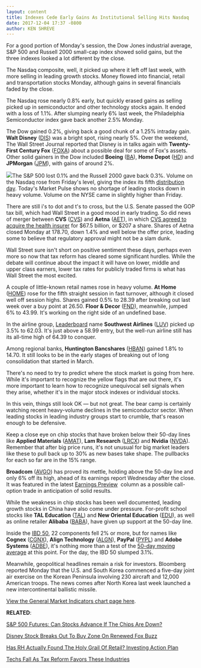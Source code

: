 ```yaml
---
layout: content
title: Indexes Cede Early Gains As Institutional Selling Hits Nasdaq
date: 2017-12-04 17:37 -0800
author: KEN SHREVE
---
```






For a good portion of Monday's session, the Dow Jones industrial average, S&P 500 and Russell 2000 small-cap index showed solid gains, but the three indexes looked a lot different by the close.




 The Nasdaq composite, well, it picked up where it left off last week, with more selling in leading growth stocks. Money flowed into financial, retail and transportation stocks Monday, although gains in several financials faded by the close.


The Nasdaq rose nearly 0.8% early, but quickly erased gains as selling picked up in semiconductor and other technology stocks again. It ended with a loss of 1.1%. After slumping nearly 6% last week, the Philadelphia Semiconductor index gave back another 2.5% Monday.


The Dow gained 0.2%, giving back a good chunk of a 1.25% intraday gain. **Walt Disney** ([DIS](https://research.investors.com/quote.aspx?symbol=DIS)) was a bright spot, rising nearly 5%. Over the weekend, The Wall Street Journal reported that Disney is in talks again with **Twenty-First Century Fox** ([FOXA](https://research.investors.com/quote.aspx?symbol=FOXA)) about a possible deal for some of Fox's assets. Other solid gainers in the Dow included **Boeing** ([BA](https://research.investors.com/quote.aspx?symbol=BA)), **Home Depot** ([HD](https://research.investors.com/quote.aspx?symbol=HD)) and **JPMorgan** ([JPM](https://research.investors.com/quote.aspx?symbol=JPM)), with gains of around 2%.


![](https://www.investors.com/wp-content/uploads/2017/12/MP_new_120417-157x300.png)The S&P 500 lost 0.1% and the Russell 2000 gave back 0.3%. Volume on the Nasdaq rose from Friday's level, giving the index its fifth [distribution day](https://www.investors.com/ibd-university/market-timing/market-tops/). Today's Market Pulse shows no shortage of leading stocks down in heavy volume. Volume on the NYSE came in slightly higher than Friday.


There are still i's to dot and t's to cross, but the U.S. Senate passed the GOP tax bill, which had Wall Street in a good mood in early trading. So did news of merger between **CVS** ([CVS](https://research.investors.com/quote.aspx?symbol=CVS)) and **Aetna** ([AET](https://research.investors.com/quote.aspx?symbol=AET)), in which [CVS agreed to acquire the health insurer](https://www.investors.com/news/cvs-aetna-deal-approval-may-hinge-on-trump-antitrust-approach/) for $67.5 billion, or $207 a share. Shares of Aetna closed Monday at 178.70, down 1.4% and well below the offer price, leading some to believe that regulatory approval might not be a slam dunk.


Wall Street sure isn't short on positive sentiment these days, perhaps even more so now that tax reform has cleared some significant hurdles. While the debate will continue about the impact it will have on lower, middle and upper class earners, lower tax rates for publicly traded firms is what has Wall Street the most excited.


A couple of little-known retail names rose in heavy volume. **At Home** ([HOME](https://research.investors.com/quote.aspx?symbol=HOME)) rose for the fifth straight session in fast turnover, although it closed well off session highs. Shares gained 0.5% to 28.39 after breaking out last week over a buy point at 26.50. **Floor & Decor** ([FND](https://research.investors.com/quote.aspx?symbol=FND)), meanwhile, jumped 6% to 43.99. It's working on the right side of an undefined base.


In the airline group, [Leaderboard](https://www.investors.com/leaderboard) name **Southwest Airlines** ([LUV](https://research.investors.com/quote.aspx?symbol=LUV)) picked up 3.5% to 62.03. It's just above a 58.99 entry, but the well-run airline still has its all-time high of 64.39 to conquer.


Among regional banks, **Huntington Bancshares** ([HBAN](https://research.investors.com/quote.aspx?symbol=HBAN)) gained 1.8% to 14.70. It still looks to be in the early stages of breaking out of long consolidation that started in March.


There's no need to try to predict where the stock market is going from here. While it's important to recognize the yellow flags that are out there, it's more important to learn how to recognize unequivocal sell signals when they arise, whether it's in the major stock indexes or individual stocks.


In this vein, things still look OK — but not great. The bear camp is certainly watching recent heavy-volume declines in the semiconductor sector. When leading stocks in leading industry groups start to crumble, that's reason enough to be defensive.


Keep a close eye on chip stocks that have broken below their 50-day lines like **Applied Materials** ([AMAT](https://research.investors.com/quote.aspx?symbol=AMAT)), **Lam Research** ([LRCX](https://research.investors.com/quote.aspx?symbol=LRCX)) and **Nvidia** ([NVDA](https://research.investors.com/quote.aspx?symbol=NVDA)). Remember that after big price runs, it's not unusual for big market leaders like these to pull back up to 30% as new bases take shape. The pullbacks for each so far are in the 15% range.


**Broadcom** ([AVGO](https://research.investors.com/quote.aspx?symbol=AVGO)) has proved its mettle, holding above the 50-day line and only 6% off its high, ahead of its earnings report Wednesday after the close. It was featured in the latest [Earnings Preview](https://www.investors.com/research/earnings-preview/ollies-bargain-outlet-broadcom-earnings-options/)  column as a possible call-option trade in anticipation of solid results.


While the weakness in chip stocks has been well documented, leading growth stocks in China have also come under pressure. For-profit school stocks like **TAL Education** ([TAL](https://research.investors.com/quote.aspx?symbol=TAL)) and **New Oriental Education** ([EDU](https://research.investors.com/quote.aspx?symbol=EDU)), as well as online retailer **Alibaba** ([BABA](https://research.investors.com/quote.aspx?symbol=BABA)), have given up support at the 50-day line.


Inside the [IBD 50](https://www.investors.com/stock-lists/ibd-50/ibd-50-performance/), 22 components fell 2% or more, but for names like **Cognex** ([CGNX](https://research.investors.com/quote.aspx?symbol=CGNX)), **Align Technology** ([ALGN](https://research.investors.com/quote.aspx?symbol=ALGN)), **PayPal** ([PYPL](https://research.investors.com/quote.aspx?symbol=PYPL)) and **Adobe Systems** ([ADBE](https://research.investors.com/quote.aspx?symbol=ADBE)), it's nothing more than a test of the [50-day moving average](https://www.investors.com/ibd-university/how-to-buy/additional-buy-points/) at this point. For the day, the IBD 50 slumped 3.1%.


Meanwhile, geopolitical headlines remain a risk for investors. Bloomberg reported Monday that the U.S. and South Korea commenced a five-day joint air exercise on the Korean Peninsula involving 230 aircraft and 12,000 American troops. The news comes after North Korea last week launched a new intercontinental ballistic missile.


[View the General Market Indicators chart page here](https://www.investors.com/wp-content/uploads/2017/12/IBD0412155654GMI.pdf).


**RELATED**:


[S&P 500 Futures: Can Stocks Advance If The Chips Are Down?](https://www.investors.com/market-trend/stock-market-today/sp-500-futures-can-stocks-advance-if-the-chips-are-down/)


[Disney Stock Breaks Out To Buy Zone On Renewed Fox Buzz](https://www.investors.com/news/disney-stock-breaks-out-to-buy-zone-on-renewed-fox-buzz/)


[Has RH Actually Found The Holy Grail Of Retail? Investing Action Plan](https://www.investors.com/research/investing-action-plan/rh-veeva-toll-bros-dave-and-busters-report-earnings/)


[Techs Fall As Tax Reform Favors These Industries](https://www.investors.com/news/technology/techs-fall-tax-reform-gifts-may-disappoint-amid-rising-bond-yields/)


 




